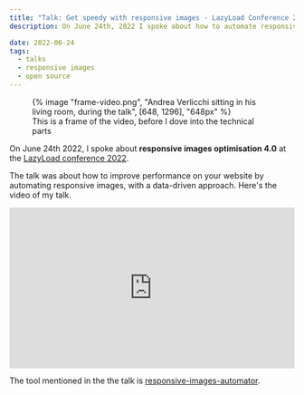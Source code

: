 ```yaml
---
title: "Talk: Get speedy with responsive images - LazyLoad Conference 2022"
description: On June 24th, 2022 I spoke about how to automate responsive images optimisation at the LazyLoad Conference 2022. Here's the video of my talk.

date: 2022-06-24
tags:
  - talks
  - responsive images
  - open source
---
```


<!-- <figure>
	{% image "generate.png", "A slide of the talk. From datafile, with some magic, generate HTML tags", [648, 1296], "648px" %}
  <figcaption>A slide of the talk explaining how to generate HTML code from a data file, with magic</figcaption>
</figure> -->

<figure>
	{% image "frame-video.png", "Andrea Verlicchi sitting in his living room, during the talk", [648, 1296], "648px" %}
  <figcaption>This is a frame of the video, before I dove into the technical parts</figcaption>
</figure>

On June 24th 2022, I spoke about **responsive images optimisation 4.0** at the [LazyLoad conference 2022](https://webdirections.org/lazyload/).

The talk was about how to improve performance on your website by automating responsive images, with a data-driven approach. Here's the video of my talk.

<iframe width="560" height="315" src="https://www.youtube.com/embed/vuWH34f6uds?si=Za5a4gWUefluQ7-B" title="YouTube video player" frameborder="0" allow="accelerometer; autoplay; clipboard-write; encrypted-media; gyroscope; picture-in-picture; web-share" allowfullscreen style="width: 100%; height: auto; aspect-ratio: 16 / 9"></iframe>

The tool mentioned in the the talk is [responsive-images-automator](https://github.com/verlok/responsive-images-automator).
